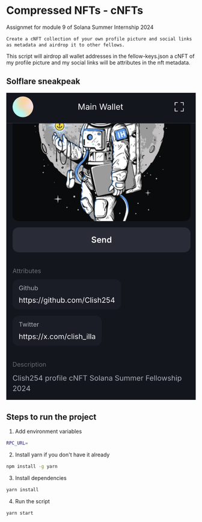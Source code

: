 # Compressed NFTs - cNFTs
Assignmet for module 9 of Solana Summer Internship 2024
```
Create a cNFT collection of your own profile picture and social links as metadata and airdrop it to other fellows.
```

This script will airdrop all wallet addresses in the fellow-keys.json a cNFT of my profile picture and my social links will be attributes in the nft metadata.

## Solflare sneakpeak
![Solflare sneakpeak](solflare.png)

## Steps to run the project
1. Add environment variables
```sh
RPC_URL=
```
2. Install yarn if you don't have it already
```sh
npm install -g yarn
```
3. Install dependencies
```sh
yarn install
```
4. Run the script
```sh
yarn start
```

